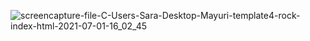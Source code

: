 ![screencapture-file-C-Users-Sara-Desktop-Mayuri-template4-rock-index-html-2021-07-01-16_02_45](https://user-images.githubusercontent.com/84769425/124110588-03410e00-da86-11eb-8d9d-dd3e42d76e54.png)
